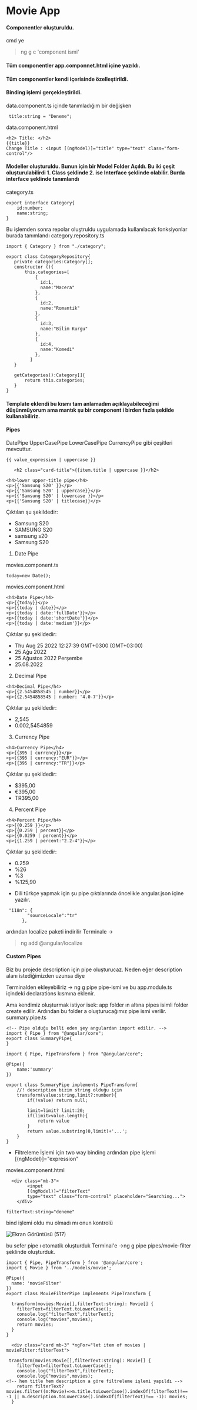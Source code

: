 # Movie App


#### Componentler oluşturuldu.
cmd ye

> ng g c 'component ismi'


#### Tüm componentler app.componnet.html içine yazıldı.

####  Tüm componentler kendi içerisinde özelleştirildi.

#### Binding işlemi gerçekleştirildi.

data.component.ts içinde tanımladığım bir değişken
```
 title:string = "Deneme";
```

data.component.html
```
<h2> Title: </h2> 
{{title}}
Change Title : <input [(ngModel)]="title" type="text" class="form-control"/>
```


#### Modeller oluşturuldu. Bunun için bir Model Folder Açıldı. Bu iki çeşit oluşturulabilirdi 1. Class şeklinde 2. ise Interface şeklinde olabilir. Burda interface şeklinde tanımlandı


category.ts
```
export interface Category{
    id:number;
    name:string;
}
```

Bu işlemden sonra repolar oluştruldu uygulamada kullanılacak fonksiyonlar burada tanımlandı 
category.repository.ts
 ```
import { Category } from "./category";

export class CategoryRepository{
    private categories:Category[];
    constructor (){
        this.categories=[
            {
              id:1,
              name:"Macera"
            },
            {
              id:2,
              name:"Romantik"
            },
            {
              id:3,
              name:"Bilim Kurgu"
            },
            {
              id:4,
              name:"Komedi"
            },
          ]
    }

    getCategories():Category[]{
        return this.categories;
    }
}
 ```

#### Template eklendi bu kısmı tam anlamadım açıklayabileceğimi düşünmüyorum ama mantık şu bir component i birden fazla şekilde kullanabiliriz.

#### Pipes
DatePipe
UpperCasePipe
LowerCasePipe
CurrencyPipe gibi çeşitleri mevcuttur. 

```
{{ value_expression | uppercase }}
```

```
   <h2 class="card-title">{{item.title | uppercase }}</h2>
```

```
<h4>lower upper-title pipe</h4>
<p>{{'Samsung S20' }}</p>
<p>{{'Samsung S20' | uppercase}}</p>
<p>{{'Samsung S20' | lowercase }}</p>
<p>{{'Samsung S20' | titlecase}}</p>
```
Çıktıları şu şekildedir:
- Samsung S20
- SAMSUNG S20
- samsung s20
- Samsung S20

1. Date Pipe

movies.component.ts
``` 
today=new Date();
```

movies.component.html
```
<h4>Date Pipe</h4>
<p>{{today}}</p>
<p>{{today | date}}</p>
<p>{{today | date:'fullDate'}}</p>
<p>{{today | date:'shortDate'}}</p>
<p>{{today | date:'medium'}}</p>

```
Çıktılar şu şekildedir:
- Thu Aug 25 2022 12:27:39 GMT+0300 (GMT+03:00)
- 25 Ağu 2022
- 25 Ağustos 2022 Perşembe
- 25.08.2022


2. Decimal Pipe

```
<h4>Decimal Pipe</h4>
<p>{{2.5454858545 | number}}</p>
<p>{{2.5454858545 | number: '4.0-7'}}</p>
```

Çıktılar şu şekildedir:
- 2,545
- 0.002,5454859


3. Currency Pipe

```
<h4>Currency Pipe</h4>
<p>{{395 | currency}}</p>
<p>{{395 | currency:"EUR"}}</p>
<p>{{395 | currency:"TR"}}</p>
```

Çıktılar şu şekildedir:
- $395,00
- €395,00
- TR395,00


4. Percent Pipe

```
<h4>Percent Pipe</h4>
<p>{{0.259 }}</p>
<p>{{0.259 | percent}}</p>
<p>{{0.0259 | percent}}</p>
<p>{{1.259 | percent:"2.2-4"}}</p>
```

Çıktılar şu şekildedir:
- 0.259
- %26
- %3
- %125,90



* Dili türkçe yapmak için şu pipe çıktılarında öncelikle angular.json içine yazılır.

```
 "i18n": {
        "sourceLocale":"tr"
      },
```

ardından localize paketi indirilir
Terminale -> 
> ng add @angular/localize


#### Custom Pipes
Biz bu projede description için pipe oluşturucaz. Neden eğer description alanı istediğimizden uzunsa diye

Terminalden ekleyebiliriz -> ng g pipe pipe-ismi
ve bu app.module.ts içindeki declarations kısmına eklenir.

Ama kendimiz oluşturmak istiyor isek: app folder ın altına pipes isimli folder create edilir.
Ardından bu folder a oluşturucağımız pipe ismi verilir.
summary.pipe.ts

```
<!-- Pipe olduğu belli eden şey angulardan import edilir. -->
import { Pipe } from "@angular/core";
export class SummaryPipe{
}
```

```
import { Pipe, PipeTransform } from "@angular/core";

@Pipe({
    name:'summary'
})

export class SummaryPipe implements PipeTransform{
    //! description bizim string olduğu için
    transform(value:string,limit?:number){
        if(!value) return null;

        limit=limit? limit:20;
        if(limit>value.length){
            return value
        }
        return value.substring(0,limit)+'...';
    }
}

```

* Filtreleme İşlemi için two way binding ardından pipe işlemi
[(ngModel)]="expression"

movies.component.html
```
  <div class="mb-3">
        <input 
        [(ngModel)]="filterText"
        type="text" class="form-control" placeholder="Searching...">
    </div>
```

```
filterText:string="deneme"
```

bind işlemi oldu mu olmadı mı onun kontrolü

![Ekran Görüntüsü (517)](https://user-images.githubusercontent.com/74673470/186638437-4ab7cd7a-67ec-41b6-b936-25da7bd249f8.png)


bu sefer pipe ı otomatik oluşturduk
Terminal'e ->ng g pipe pipes/movie-filter şeklinde oluşturduk.


```
import { Pipe, PipeTransform } from '@angular/core';
import { Movie } from '../models/movie';

@Pipe({
  name: 'movieFilter'
})
export class MovieFilterPipe implements PipeTransform {

  transform(movies:Movie[],filterText:string): Movie[] {
    filterText=filterText.toLowerCase();
    console.log("filterText",filterText);
    console.log("movies",movies);
    return movies;
  }
}
```


```
  <div class="card mb-3" *ngFor="let item of movies | movieFilter:filterText">
```


```
 transform(movies:Movie[],filterText:string): Movie[] {
    filterText=filterText.toLowerCase();
    console.log("filterText",filterText);
    console.log("movies",movies);
<!-- hem title hem description a göre filtreleme işlemi yapıldı -->
    return filterText? movies.filter((m:Movie)=>m.title.toLowerCase().indexOf(filterText)!== -1 || m.description.toLowerCase().indexOf(filterText)!== -1): movies;
  }
```